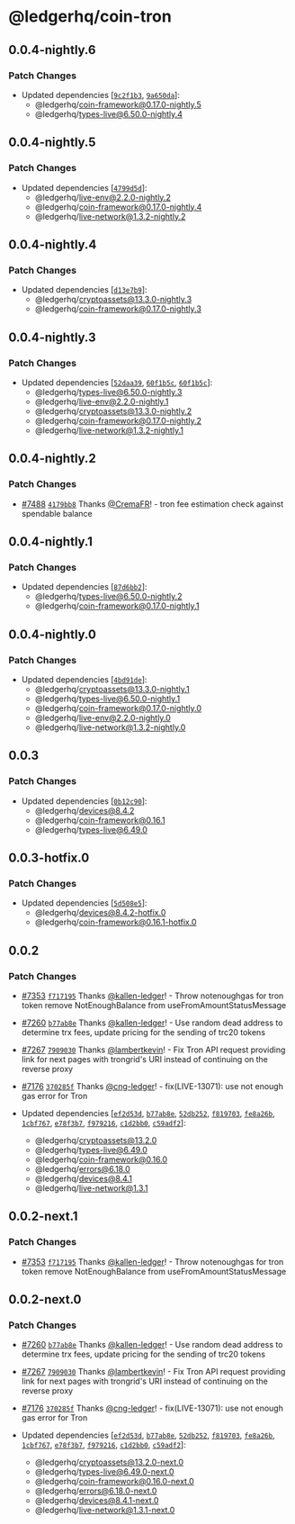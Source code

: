 # @ledgerhq/coin-tron

## 0.0.4-nightly.6

### Patch Changes

- Updated dependencies [[`9c2f1b3`](https://github.com/LedgerHQ/ledger-live/commit/9c2f1b3b6e11a37a6b5ecf02d1e1ae7f0258e3ae), [`9a650da`](https://github.com/LedgerHQ/ledger-live/commit/9a650da9a147d6881f7082278d2bf764c37e1451)]:
  - @ledgerhq/coin-framework@0.17.0-nightly.5
  - @ledgerhq/types-live@6.50.0-nightly.4

## 0.0.4-nightly.5

### Patch Changes

- Updated dependencies [[`4799d5d`](https://github.com/LedgerHQ/ledger-live/commit/4799d5de3fb1dcef2b01de31fe29b59e76922576)]:
  - @ledgerhq/live-env@2.2.0-nightly.2
  - @ledgerhq/coin-framework@0.17.0-nightly.4
  - @ledgerhq/live-network@1.3.2-nightly.2

## 0.0.4-nightly.4

### Patch Changes

- Updated dependencies [[`d13e7b9`](https://github.com/LedgerHQ/ledger-live/commit/d13e7b9f55d92098cacc9384fd7fab24033c040f)]:
  - @ledgerhq/cryptoassets@13.3.0-nightly.3
  - @ledgerhq/coin-framework@0.17.0-nightly.3

## 0.0.4-nightly.3

### Patch Changes

- Updated dependencies [[`52daa39`](https://github.com/LedgerHQ/ledger-live/commit/52daa3998709ac3538afd447fe771faa3e3441be), [`60f1b5c`](https://github.com/LedgerHQ/ledger-live/commit/60f1b5c6cab125f5281468bb3e36f1abfae2d70c), [`60f1b5c`](https://github.com/LedgerHQ/ledger-live/commit/60f1b5c6cab125f5281468bb3e36f1abfae2d70c)]:
  - @ledgerhq/types-live@6.50.0-nightly.3
  - @ledgerhq/live-env@2.2.0-nightly.1
  - @ledgerhq/cryptoassets@13.3.0-nightly.2
  - @ledgerhq/coin-framework@0.17.0-nightly.2
  - @ledgerhq/live-network@1.3.2-nightly.1

## 0.0.4-nightly.2

### Patch Changes

- [#7488](https://github.com/LedgerHQ/ledger-live/pull/7488) [`4179bb8`](https://github.com/LedgerHQ/ledger-live/commit/4179bb89a316843a869bd485157ed141d9d9c84e) Thanks [@CremaFR](https://github.com/CremaFR)! - tron fee estimation check against spendable balance

## 0.0.4-nightly.1

### Patch Changes

- Updated dependencies [[`87d6bb2`](https://github.com/LedgerHQ/ledger-live/commit/87d6bb2501eac654dc10f45a0f591b28569b3d9f)]:
  - @ledgerhq/types-live@6.50.0-nightly.2
  - @ledgerhq/coin-framework@0.17.0-nightly.1

## 0.0.4-nightly.0

### Patch Changes

- Updated dependencies [[`4bd91de`](https://github.com/LedgerHQ/ledger-live/commit/4bd91de13442d12acce3ee83d5f2fd5f087570cf)]:
  - @ledgerhq/cryptoassets@13.3.0-nightly.1
  - @ledgerhq/types-live@6.50.0-nightly.1
  - @ledgerhq/coin-framework@0.17.0-nightly.0
  - @ledgerhq/live-env@2.2.0-nightly.0
  - @ledgerhq/live-network@1.3.2-nightly.0

## 0.0.3

### Patch Changes

- Updated dependencies [[`0b12c90`](https://github.com/LedgerHQ/ledger-live/commit/0b12c9040d6ee0a326b1d5effd261ddee2db452f)]:
  - @ledgerhq/devices@8.4.2
  - @ledgerhq/coin-framework@0.16.1
  - @ledgerhq/types-live@6.49.0

## 0.0.3-hotfix.0

### Patch Changes

- Updated dependencies [[`5d508e5`](https://github.com/LedgerHQ/ledger-live/commit/5d508e5cfd296e458746adf176dd292aa884f7ea)]:
  - @ledgerhq/devices@8.4.2-hotfix.0
  - @ledgerhq/coin-framework@0.16.1-hotfix.0

## 0.0.2

### Patch Changes

- [#7353](https://github.com/LedgerHQ/ledger-live/pull/7353) [`f717195`](https://github.com/LedgerHQ/ledger-live/commit/f7171954d3c1c5bfd223841720522818499abcc4) Thanks [@kallen-ledger](https://github.com/kallen-ledger)! - Throw notenoughgas for tron token remove NotEnoughBalance from useFromAmountStatusMessage

- [#7260](https://github.com/LedgerHQ/ledger-live/pull/7260) [`b77ab8e`](https://github.com/LedgerHQ/ledger-live/commit/b77ab8e718ee8e10b74dc15370e8a19d2597d39e) Thanks [@kallen-ledger](https://github.com/kallen-ledger)! - Use random dead address to determine trx fees, update pricing for the sending of trc20 tokens

- [#7267](https://github.com/LedgerHQ/ledger-live/pull/7267) [`7909030`](https://github.com/LedgerHQ/ledger-live/commit/79090300ca478f51166edbad5fb4d889a6f7bfe8) Thanks [@lambertkevin](https://github.com/lambertkevin)! - Fix Tron API request providing link for next pages with trongrid's URI instead of continuing on the reverse proxy

- [#7176](https://github.com/LedgerHQ/ledger-live/pull/7176) [`370285f`](https://github.com/LedgerHQ/ledger-live/commit/370285fd5464477526678e8303f4413fea8bcbbe) Thanks [@cng-ledger](https://github.com/cng-ledger)! - fix(LIVE-13071): use not enough gas error for Tron

- Updated dependencies [[`ef2d53d`](https://github.com/LedgerHQ/ledger-live/commit/ef2d53d514f1f4e6f18fc79fa3423bd9b0208a04), [`b77ab8e`](https://github.com/LedgerHQ/ledger-live/commit/b77ab8e718ee8e10b74dc15370e8a19d2597d39e), [`52db252`](https://github.com/LedgerHQ/ledger-live/commit/52db252757870398cba5366d595b4d5fe8099b90), [`f819703`](https://github.com/LedgerHQ/ledger-live/commit/f81970347d139e63a547ab809be425d6f4d464a4), [`fe8a26b`](https://github.com/LedgerHQ/ledger-live/commit/fe8a26b04206df64e50220c3e9249c9a1bd057a6), [`1cbf767`](https://github.com/LedgerHQ/ledger-live/commit/1cbf767465d9e1f7bed5de79c5b5a0a5ca06e1b5), [`e78f3b7`](https://github.com/LedgerHQ/ledger-live/commit/e78f3b75296c7a063f6cddbeae44c36d236055f3), [`f979216`](https://github.com/LedgerHQ/ledger-live/commit/f9792160293fc8215c6d099f02e1b136c6655f9b), [`c1d2bb0`](https://github.com/LedgerHQ/ledger-live/commit/c1d2bb0866723c10d6e2899d40ddd9b9801189f4), [`c59adf2`](https://github.com/LedgerHQ/ledger-live/commit/c59adf2b0d49ea3c72b94fcb356eb72bcbfc4a6b)]:
  - @ledgerhq/cryptoassets@13.2.0
  - @ledgerhq/types-live@6.49.0
  - @ledgerhq/coin-framework@0.16.0
  - @ledgerhq/errors@6.18.0
  - @ledgerhq/devices@8.4.1
  - @ledgerhq/live-network@1.3.1

## 0.0.2-next.1

### Patch Changes

- [#7353](https://github.com/LedgerHQ/ledger-live/pull/7353) [`f717195`](https://github.com/LedgerHQ/ledger-live/commit/f7171954d3c1c5bfd223841720522818499abcc4) Thanks [@kallen-ledger](https://github.com/kallen-ledger)! - Throw notenoughgas for tron token remove NotEnoughBalance from useFromAmountStatusMessage

## 0.0.2-next.0

### Patch Changes

- [#7260](https://github.com/LedgerHQ/ledger-live/pull/7260) [`b77ab8e`](https://github.com/LedgerHQ/ledger-live/commit/b77ab8e718ee8e10b74dc15370e8a19d2597d39e) Thanks [@kallen-ledger](https://github.com/kallen-ledger)! - Use random dead address to determine trx fees, update pricing for the sending of trc20 tokens

- [#7267](https://github.com/LedgerHQ/ledger-live/pull/7267) [`7909030`](https://github.com/LedgerHQ/ledger-live/commit/79090300ca478f51166edbad5fb4d889a6f7bfe8) Thanks [@lambertkevin](https://github.com/lambertkevin)! - Fix Tron API request providing link for next pages with trongrid's URI instead of continuing on the reverse proxy

- [#7176](https://github.com/LedgerHQ/ledger-live/pull/7176) [`370285f`](https://github.com/LedgerHQ/ledger-live/commit/370285fd5464477526678e8303f4413fea8bcbbe) Thanks [@cng-ledger](https://github.com/cng-ledger)! - fix(LIVE-13071): use not enough gas error for Tron

- Updated dependencies [[`ef2d53d`](https://github.com/LedgerHQ/ledger-live/commit/ef2d53d514f1f4e6f18fc79fa3423bd9b0208a04), [`b77ab8e`](https://github.com/LedgerHQ/ledger-live/commit/b77ab8e718ee8e10b74dc15370e8a19d2597d39e), [`52db252`](https://github.com/LedgerHQ/ledger-live/commit/52db252757870398cba5366d595b4d5fe8099b90), [`f819703`](https://github.com/LedgerHQ/ledger-live/commit/f81970347d139e63a547ab809be425d6f4d464a4), [`fe8a26b`](https://github.com/LedgerHQ/ledger-live/commit/fe8a26b04206df64e50220c3e9249c9a1bd057a6), [`1cbf767`](https://github.com/LedgerHQ/ledger-live/commit/1cbf767465d9e1f7bed5de79c5b5a0a5ca06e1b5), [`e78f3b7`](https://github.com/LedgerHQ/ledger-live/commit/e78f3b75296c7a063f6cddbeae44c36d236055f3), [`f979216`](https://github.com/LedgerHQ/ledger-live/commit/f9792160293fc8215c6d099f02e1b136c6655f9b), [`c1d2bb0`](https://github.com/LedgerHQ/ledger-live/commit/c1d2bb0866723c10d6e2899d40ddd9b9801189f4), [`c59adf2`](https://github.com/LedgerHQ/ledger-live/commit/c59adf2b0d49ea3c72b94fcb356eb72bcbfc4a6b)]:
  - @ledgerhq/cryptoassets@13.2.0-next.0
  - @ledgerhq/types-live@6.49.0-next.0
  - @ledgerhq/coin-framework@0.16.0-next.0
  - @ledgerhq/errors@6.18.0-next.0
  - @ledgerhq/devices@8.4.1-next.0
  - @ledgerhq/live-network@1.3.1-next.0
